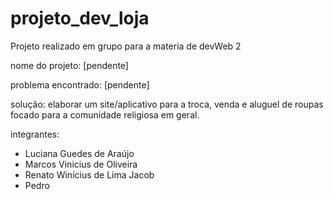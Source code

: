 # projeto_dev_loja
Projeto realizado em grupo para a materia de devWeb 2

nome do projeto: [pendente]

problema encontrado: [pendente]

solução: elaborar um site/aplicativo para a troca, venda e aluguel de roupas focado para a comunidade religiosa em geral.

integrantes: 
- Luciana Guedes de Araújo
- Marcos Vinicius de Oliveira
- Renato Winícius de Lima Jacob
- Pedro

